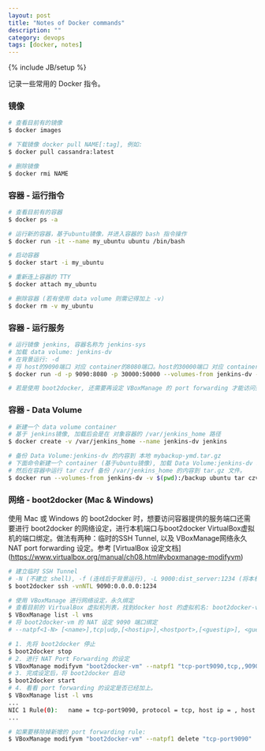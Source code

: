 ```yaml
---
layout: post
title: "Notes of Docker commands"
description: ""
category: devops
tags: [docker, notes]
---
```

{% include JB/setup %}

记录一些常用的 Docker 指令。

### 镜像

```bash
# 查看目前有的镜像
$ docker images

# 下载镜像 docker pull NAME[:tag], 例如:
$ docker pull cassandra:latest

# 删除镜像
$ docker rmi NAME
```

### 容器 - 运行指令

```bash
# 查看目前有的容器
$ docker ps -a

# 运行新的容器，基于ubuntu镜像，并进入容器的 bash 指令操作
$ docker run -it --name my_ubuntu ubuntu /bin/bash

# 启动容器
$ docker start -i my_ubuntu

# 重新连上容器的 TTY
$ docker attach my_ubuntu

# 删除容器 (若有使用 data volume 则需记得加上 -v)
$ docker rm -v my_ubuntu
```

### 容器 - 运行服务

```bash
# 运行镜像 jenkins, 容器名称为 jenkins-sys
# 加载 data volume: jenkins-dv
# 在背景运行: -d
# 将 host的9090端口 对应 container的8080端口。host的30000端口 对应 container的50000端口
$ docker run -d -p 9090:8080 -p 30000:50000 --volumes-from jenkins-dv --name jenkins-sys jenkins

# 若是使用 boot2docker, 还需要再设定 VBoxManage 的 port forwarding 才能访问到 docker容器的 服务端口，参见下面 网络部分。
```

### 容器 - Data Volume

```bash
# 新建一个 data volume container
# 基于 jenkins镜像, 加载后会是在 对象容器的 /var/jenkins_home 路径
$ docker create -v /var/jenkins_home --name jenkins-dv jenkins

# 备份 Data Volume:jenkins-dv 的内容到 本地 mybackup-ymd.tar.gz
# 下面命令新建一个 container (基于ubuntu镜像), 加载 Data Volume:jenkins-dv 以及 本地当前路径pwd于容器中的/backup/, 
# 然后在容器中运行 tar czvf 备份 /var/jenkins_home 的内容到 tar.gz 文件。
$ docker run --volumes-from jenkins-dv -v $(pwd):/backup ubuntu tar czvf /backup/mybackup-ymd.tar.gz /var/jenkins_home
```

### 网络 - boot2docker (Mac & Windows)

使用 Mac 或 Windows 的 boot2docker 时，想要访问容器提供的服务端口还需要进行 boot2docker 的网络设定，进行本机端口与boot2docker VirtualBox虚拟机的端口绑定。做法有两种：临时的SSH Tunnel, 以及 VBoxManage网络永久 NAT port forwarding 设定。参考 [VirtualBox 设定文档] (https://www.virtualbox.org/manual/ch08.html#vboxmanage-modifyvm)

```bash
# 建立临时 SSH Tunnel
# -N (不建立 shell), -f (连线后于背景运行), -L 9000:dist_server:1234 (将本机9000端口引导到目标机器的1234端口), 例如:
$ boot2docker ssh -vnNTL 9090:0.0.0.0:1234

# 使用 VBoxManage 进行网络设定，永久绑定
# 查看目前的 VirtualBox 虚拟机列表，找到docker host 的虚拟机名: boot2docker-vm
$ VBoxManage list -l vms
# 将 boot2docker-vm 的 NAT 设定 9090 端口绑定
# --natpf<1-N> [<name>],tcp|udp,[<hostip>],<hostport>,[<guestip>], <guestport>

# 1. 先将 boot2docker 停止
$ boot2docker stop
# 2. 进行 NAT Port Forwarding 的设定
$ VBoxManage modifyvm "boot2docker-vm" --natpf1 "tcp-port9090,tcp,,9090,,9090";
# 3. 完成设定后，将 boot2docker 启动
$ boot2docker start
# 4. 看看 port forwarding 的设定是否已经加上。
$ VBoxManage list -l vms
...
NIC 1 Rule(0):   name = tcp-port9090, protocol = tcp, host ip = , host port = 9090, guest ip = , guest port = 9090
...

# 如果要移除掉新增的 port forwarding rule:
$ VBoxManage modifyvm "boot2docker-vm" --natpf1 delete "tcp-port9090"

```





